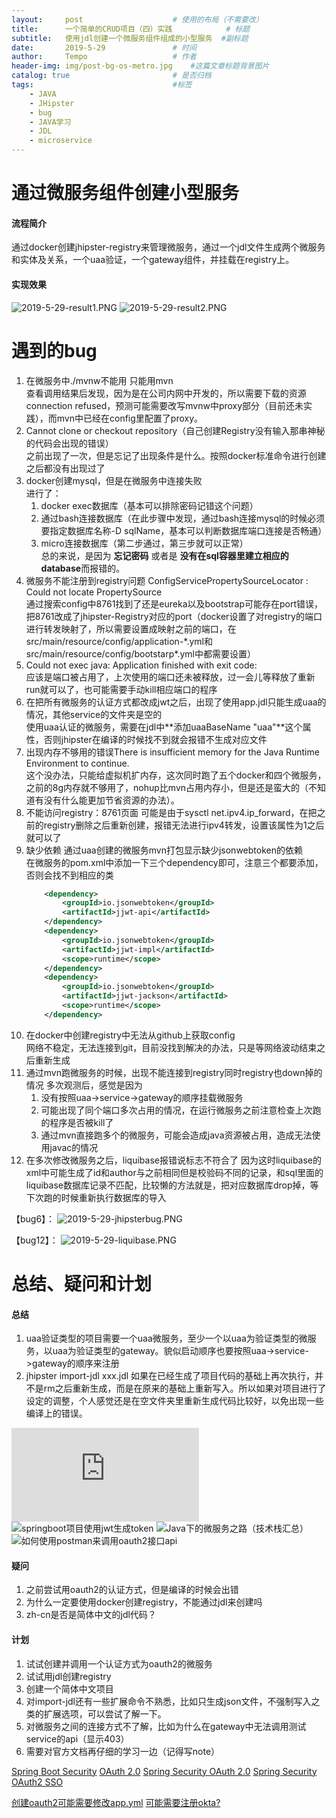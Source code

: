 ```yaml
---
layout:     post   				    # 使用的布局（不需要改）
title:      一个简单的CRUD项目（四）实践			# 标题 
subtitle:   使用jdl创建一个微服务组件组成的小型服务  #副标题
date:       2019-5-29 				# 时间
author:     Tempo					# 作者
header-img: img/post-bg-os-metro.jpg 	#这篇文章标题背景图片
catalog: true 						# 是否归档
tags:								#标签
    - JAVA
    - JHipster
    - bug
    - JAVA学习
    - JDL
    - microservice
---
```

# 通过微服务组件创建小型服务

#### 流程简介
通过docker创建jhipster-registry来管理微服务，通过一个jdl文件生成两个微服务和实体及关系，一个uaa验证，一个gateway组件，并挂载在registry上。

#### 实现效果
![2019-5-29-result1.PNG](https://i.loli.net/2019/05/29/5cee4d572b9fe19901.png)
![2019-5-29-result2.PNG](https://i.loli.net/2019/05/29/5cee4d574409131146.png)

# 遇到的bug

1. 在微服务中./mvnw不能用 只能用mvn  
   查看调用结果后发现，因为是在公司内网中开发的，所以需要下载的资源connection refused，预测可能需要改写mvnw中proxy部分（目前还未实践），而mvn中已经在config里配置了proxy。
2. Cannot clone or checkout repository（自己创建Registry没有输入那串神秘的代码会出现的错误）  
   之前出现了一次，但是忘记了出现条件是什么。按照docker标准命令进行创建之后都没有出现过了
3. docker创建mysql，但是在微服务中连接失败  
   进行了：  
   1. docker exec数据库（基本可以排除密码记错这个问题）  
   2. 通过bash连接数据库（在此步骤中发现，通过bash连接mysql的时候必须要指定数据库名称-D sqlName，基本可以判断数据库端口连接是否畅通）  
   3. micro连接数据库（第二步通过，第三步就可以正常）  
   总的来说，是因为 **忘记密码** 或者是 **没有在sql容器里建立相应的database**而报错的。
4. 微服务不能注册到registry问题 ConfigServicePropertySourceLocator : Could not locate PropertySource  
   通过搜索config中8761找到了还是eureka以及bootstrap可能存在port错误，把8761改成了jhipster-Registry对应的port（docker设置了对registry的端口进行转发映射了，所以需要设置成映射之前的端口，在src/main/resource/config/application-\*.yml和src/main/resource/config/bootstarp\*.yml中都需要设置）
5.  Could not exec java: Application finished with exit code:  
    应该是端口被占用了，上次使用的端口还未被释放，过一会儿等释放了重新run就可以了，也可能需要手动kill相应端口的程序
6.  在把所有微服务的认证方式都改成jwt之后，出现了使用app.jdl只能生成uaa的情况，其他service的文件夹是空的  
    使用uaa认证的微服务，需要在jdl中**添加uaaBaseName "uaa"**这个属性，否则jhipster在编译的时候找不到就会报错不生成对应文件
7.  出现内存不够用的错误There is insufficient memory for the Java Runtime Environment to continue.  
    这个没办法，只能给虚拟机扩内存，这次同时跑了五个docker和四个微服务，之前的8g内存就不够用了，nohup比mvn占用内存小，但是还是蛮大的（不知道有没有什么能更加节省资源的办法）。
8.  不能访问registry：8761页面
    可能是由于sysctl net.ipv4.ip_forward，在把之前的registry删除之后重新创建，报错无法进行ipv4转发，设置该属性为1之后就可以了
9.  缺少依赖 通过uaa创建的微服务mvn打包显示缺少jsonwebtoken的依赖  
    在微服务的pom.xml中添加一下三个dependency即可，注意三个都要添加，否则会找不到相应的类
    ```xml
        <dependency>
            <groupId>io.jsonwebtoken</groupId>
            <artifactId>jjwt-api</artifactId>
        </dependency>
        <dependency>
            <groupId>io.jsonwebtoken</groupId>
            <artifactId>jjwt-impl</artifactId>
            <scope>runtime</scope>
        </dependency>
        <dependency>
            <groupId>io.jsonwebtoken</groupId>
            <artifactId>jjwt-jackson</artifactId>
            <scope>runtime</scope>
        </dependency>
    ```
10. 在docker中创建registry中无法从github上获取config  
    网络不稳定，无法连接到git，目前没找到解决的办法，只是等网络波动结束之后重新生成
11. 通过mvn跑微服务的时候，出现不能连接到registry同时registry也down掉的情况
    多次观测后，感觉是因为  
    1. 没有按照uaa->service->gateway的顺序挂载微服务
    2. 可能出现了同个端口多次占用的情况，在运行微服务之前注意检查上次跑的程序是否被kill了
    3. 通过mvn直接跑多个的微服务，可能会造成java资源被占用，造成无法使用javac的情况
12. 在多次修改微服务之后，liquibase报错说标志不符合了
    因为这时liquibase的xml中可能生成了id和author与之前相同但是校验码不同的记录，和sql里面的liquibase数据库记录不匹配，比较懒的方法就是，把对应数据库drop掉，等下次跑的时候重新执行数据库的导入

【bug6】：
![2019-5-29-jhipsterbug.PNG](https://i.loli.net/2019/05/29/5cee57752653991806.png)

【bug12】：
![2019-5-29-liquibase.PNG](https://i.loli.net/2019/05/29/5cee57751d75471278.png)

# 总结、疑问和计划

#### 总结
1. uaa验证类型的项目需要一个uaa微服务，至少一个以uaa为验证类型的微服务，以uaa为验证类型的gateway。貌似启动顺序也要按照uaa->service->gateway的顺序来注册
2. jhipster import-jdl xxx.jdl 如果在已经生成了项目代码的基础上再次执行，并不是rm之后重新生成，而是在原来的基础上重新写入。所以如果对项目进行了设定的调整，个人感觉还是在空文件夹里重新生成代码比较好，以免出现一些编译上的错误。

![可能用到的access_denied 403](https://www.cnblogs.com/hellxz/p/8757552.html)
![springboot项目使用jwt生成token](https://juejin.im/post/5cc599f351882525023565da)
![Java下的微服务之路（技术栈汇总）](https://www.jianshu.com/p/82e679b4386d)
![如何使用postman来调用oauth2接口api](https://stackoverflow.com/questions/34625798/how-to-call-jhipster-spring-oauth2-rest-server-using-postman-authentication-he)

#### 疑问
1. 之前尝试用oauth2的认证方式，但是编译的时候会出错
2. 为什么一定要使用docker创建registry，不能通过jdl来创建吗
3. zh-cn是否是简体中文的jdl代码？

#### 计划
1. 试试创建并调用一个认证方式为oauth2的微服务
2. 试试用jdl创建registry
3. 创建一个简体中文项目
4. 对import-jdl还有一些扩展命令不熟悉，比如只生成json文件，不强制写入之类的扩展选项，可以尝试了解一下。
5. 对微服务之间的连接方式不了解，比如为什么在gateway中无法调用测试service的api（显示403）
6. 需要对官方文档再仔细的学习一边（记得写note）

[Spring Boot Security](https://www.cnblogs.com/cjsblog/p/9152455.html)
[OAuth 2.0](https://www.cnblogs.com/cjsblog/p/9174797.html)
[Spring Security OAuth 2.0](https://www.cnblogs.com/cjsblog/p/9184173.html)
[Spring Security OAuth2 SSO](https://www.cnblogs.com/cjsblog/p/9296361.html)

[创建oauth2可能需要修改app.yml](https://github.com/jhipster/jhipster-sample-app-oauth2)
[可能需要注册okta?](https://developer.okta.com/blog/2018/03/01/develop-microservices-jhipster-oauth)